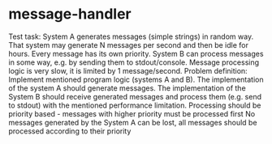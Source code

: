 # message-handler
Test task: 
System A generates messages (simple strings) in random way. That system may generate N messages per second and then be idle for hours. Every message has its own priority.
System B can process messages in some way, e.g. by sending them to stdout/console. Message processing logic is very slow, it is limited by 1 message/second.
Problem definition:
Implement mentioned program logic (systems A and B).
The implementation of the system A should generate messages. The implementation of the System B should receive generated messages and process them (e.g. send to stdout) with the mentioned performance limitation.
Processing should be priority based - messages with higher priority must be processed first
No messages generated by the System A can be lost, all messages should be processed according to their priority
